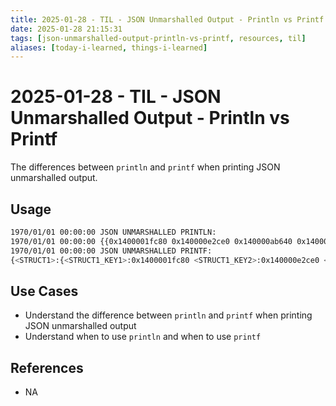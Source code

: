 ```yaml
---
title: 2025-01-28 - TIL - JSON Unmarshalled Output - Println vs Printf
date: 2025-01-28 21:15:31
tags: [json-unmarshalled-output-println-vs-printf, resources, til]
aliases: [today-i-learned, things-i-learned]
---
```



# 2025-01-28 - TIL - JSON Unmarshalled Output - Println vs Printf

The differences between `println` and `printf` when printing JSON unmarshalled output.


## Usage

```sh
1970/01/01 00:00:00 JSON UNMARSHALLED PRINTLN:
1970/01/01 00:00:00 {{0x1400001fc80 0x140000e2ce0 0x140000ab640 0x140000fd290 map[] {}} {0x1400027fcb0  {}}}
1970/01/01 00:00:00 JSON UNMARSHALLED PRINTF:
{<STRUCT1>:{<STRUCT1_KEY1>:0x1400001fc80 <STRUCT1_KEY2>:0x140000e2ce0 <STRUCT1_KEY3>:0x140000ab640 <STRUCT1_KEY4>:0x140000fd290 <STRUCT1_KEY5>:map[] <STRUCT1_KEY6>:{}} <STRUCT2>:{<STRUCT2_KEY1>:0x1400027fcb0 <STRUCT2_KEY2>: <STRUCT2_KEY3_STRUCT1>:{}}}
```


## Use Cases

- Understand the difference between `println` and `printf` when printing JSON unmarshalled output
- Understand when to use `println` and when to use `printf`


## References

- NA


